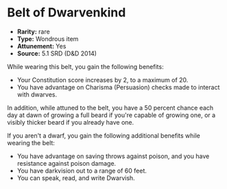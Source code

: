 
# Belt of Dwarvenkind

* **Rarity:** rare
* **Type:** Wondrous item
* **Attunement:** Yes
* **Source:** 5.1 SRD (D&D 2014)


While wearing this belt, you gain the following benefits:

* Your Constitution score increases by 2, to a maximum of 20.
* You have advantage on Charisma (Persuasion) checks made to interact with dwarves.

In addition, while attuned to the belt, you have a 50 percent chance each day at dawn of growing a full beard if you're capable of growing one, or a visibly thicker beard if you already have one.

If you aren't a dwarf, you gain the following additional benefits while wearing the belt:

* You have advantage on saving throws against poison, and you have resistance against poison damage.
* You have darkvision out to a range of 60 feet.
* You can speak, read, and write Dwarvish.
